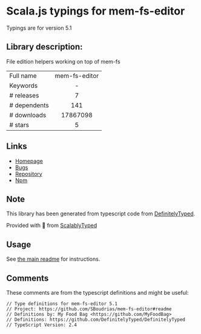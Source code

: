 
# Scala.js typings for mem-fs-editor

Typings are for version 5.1

## Library description:
File edition helpers working on top of mem-fs

|                    |                 |
| ------------------ | :-------------: |
| Full name          | mem-fs-editor |
| Keywords           | - |
| # releases         | 7 |
| # dependents       | 141 |
| # downloads        | 17867098 |
| # stars            | 5 |

## Links
- [Homepage](https://github.com/SBoudrias/mem-fs-editor#readme)
- [Bugs](https://github.com/SBoudrias/mem-fs-editor/issues)
- [Repository](https://github.com/SBoudrias/mem-fs-editor)
- [Npm](https://www.npmjs.com/package/mem-fs-editor)
    


## Note
This library has been generated from typescript code from [DefinitelyTyped](https://definitelytyped.org).

Provided with :purple_heart: from [ScalablyTyped](https://github.com/oyvindberg/ScalablyTyped)

## Usage
See [the main readme](../../readme.md) for instructions.

## Comments

These comments are from the typescript definitions and might be useful:
```
// Type definitions for mem-fs-editor 5.1
// Project: https://github.com/SBoudrias/mem-fs-editor#readme
// Definitions by: My Food Bag <https://github.com/MyFoodBag>
// Definitions: https://github.com/DefinitelyTyped/DefinitelyTyped
// TypeScript Version: 2.4

```

